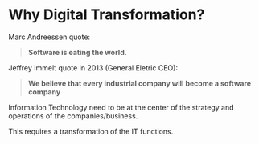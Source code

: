 # Why Digital Transformation?

Marc Andreessen quote:
>**Software is eating the world.**

Jeffrey Immelt quote in 2013 (General Eletric CEO):
>**We believe that every industrial company will become a software company**

Information Technology need to be at the center of the strategy and operations of the companies/business.

This requires a transformation of the IT functions.